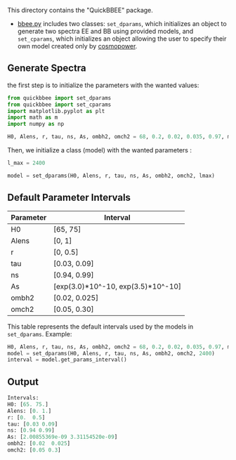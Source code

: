This directory contains the "QuickBBEE" package.

- [bbee.py](bbee.py) includes two classes: `set_dparams`, which initializes an object to generate two spectra EE and BB using provided models, and `set_cparams`, which initializes an object allowing the user to specify their own model created only by [cosmopower](https://github.com/alessiospuriomancini/cosmopower/blob/main/cosmopower).

## Generate Spectra

the first step is to initialize the parameters with the wanted values:

```python
from quickbbee import set_dparams
from quickbbee import set_cparams
import matplotlib.pyplot as plt
import math as m
import numpy as np

H0, Alens, r, tau, ns, As, ombh2, omch2 = 68, 0.2, 0.02, 0.035, 0.97, m.exp(3.3)*10**-10, 0.020, 0.05
```

Then, we initialize a class (model) with the wanted parameters :

```python
l_max = 2400

model = set_dparams(H0, Alens, r, tau, ns, As, ombh2, omch2, lmax)
```


## Default Parameter Intervals

| Parameter | Interval                |
|-----------|-------------------------|
| H0        | [65, 75]                |
| Alens     | [0, 1]                  |
| r         | [0, 0.5]                |
| tau       | [0.03, 0.09]            |
| ns        | [0.94, 0.99]            |
| As        | [exp(3.0)*10^-10, exp(3.5)*10^-10] |
| ombh2     | [0.02, 0.025]           |
| omch2     | [0.05, 0.30]           |

This table represents the default intervals used by the models in `set_dparams`.
Example:

```python
H0, Alens, r, tau, ns, As, ombh2, omch2 = 68, 0.2, 0.02, 0.035, 0.97, m.exp(3.3)*10**-10, 0.020, 0.05
model = set_dparams(H0, Alens, r, tau, ns, As, ombh2, omch2, 2400)
interval = model.get_params_interval()
```


## Output
```python
Intervals:
H0: [65. 75.]
Alens: [0. 1.]
r: [0.  0.5]
tau: [0.03 0.09]
ns: [0.94 0.99]
As: [2.00855369e-09 3.31154520e-09]
ombh2: [0.02  0.025]
omch2: [0.05 0.3]
```
